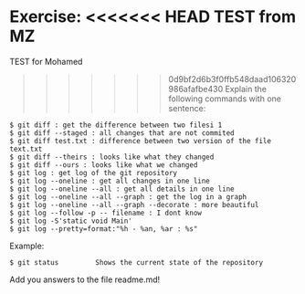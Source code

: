 Exercise:
<<<<<<< HEAD
TEST from MZ
=======
TEST for Mohamed
>>>>>>> 0d9bf2d6b3f0ffb548daad106320986afafbe430
Explain the following commands with one sentence:

    $ git diff : get the difference between two filesi 1
    $ git diff --staged : all changes that are not commited
    $ git diff test.txt : difference between two version of the file text.txt
    $ git diff --theirs : looks like what they changed
    $ git diff --ours : looks like what we changed
    $ git log : get log of the git repository
    $ git log --oneline : get all changes in one line
    $ git log --oneline --all : get all details in one line
    $ git log --oneline --all --graph : get the log in a graph
    $ git log --oneline --all --graph --decorate : more beautiful
    $ git log --follow -p -- filename : I dont know
    $ git log -S'static void Main'
    $ git log --pretty=format:"%h - %an, %ar : %s"

Example:

    $ git status         Shows the current state of the repository

Add you answers to the file readme.md!
